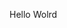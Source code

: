 Hello Wolrd






































































































































































































































































































































































































































































































































































































































































































































































































































































































































































































































































































































































































































































































































































































































































































































































































































































































































































































































































































































































































































































































































































































































































































































































































































































































































































































































